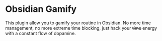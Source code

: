 # Obsidian Gamify
This plugin allow you to gamify your routine in Obsidian. No more time management, no more extreme time blocking, just hack your ~~time~~ energy with a constant flow of dopamine.